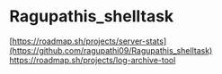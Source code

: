 # Ragupathis_shelltask
[https://roadmap.sh/projects/server-stats](https://github.com/ragupathi09/Ragupathis_shelltask)
https://roadmap.sh/projects/log-archive-tool
